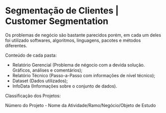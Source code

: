 # Segmentação de Clientes | Customer Segmentation
Os problemas de negócio são bastante parecidos porém, em cada um deles foi utilizado softwares, algoritmos, linguagens, pacotes e métodos diferentes.

Conteúdo de cada pasta:

- Relatório Gerencial (Problema de négocio com a devida solução. Gráficos, análises e comentários);
- Relatório Técnico (Passo-a-Passo com informações de nível técnico);
- Dataset (Dados utilizados);
- InfoData (Informações sobre o conjunto de dados). 

Classificação dos Projetos:

Número do Projeto - Nome da Atividade/Ramo/Negócio/Objeto de Estudo



